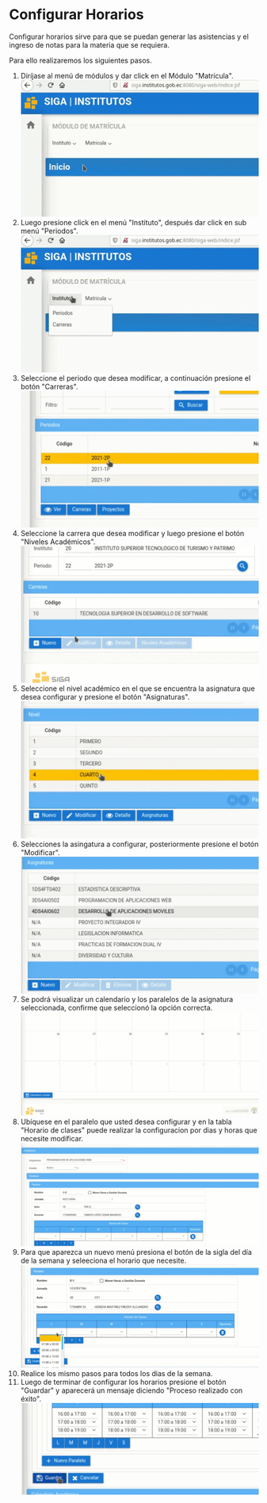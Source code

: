 # **Configurar Horarios**  
Configurar horarios sirve para que se puedan generar las asistencias y el ingreso de notas para la materia que se requiera.  
  
Para ello realizaremos los siguientes pasos.

1. Diríjase al menú de módulos y dar click en el Módulo "Matrícula".
![modulo](CH_modulo.gif)
2. Luego presione click en el menú "Instituto", después dar click en sub menú "Periodos".
![periodo](CH_periodo.gif)
3. Seleccione el periodo que desea modificar, a continuación presione el botón "Carreras".
![carrera](CH_carrera.gif)
4. Seleccione la carrera que desea modificar y luego presione el botón "Niveles Académicos".
![nivelaca](CH_nivelaca.gif)
5. Seleccione el nivel académico en el que se encuentra la asignatura que desea configurar y presione el botón "Asignaturas".
![asingaura](CH_asignatura.gif)
6. Selecciones la asingatura a  configurar, posteriormente presione el botón "Modificar".
![modificar](CH_modificar.gif)
7. Se podrá visualizar un calendario y los paralelos de la asignatura seleccionada, confirme que seleccionó la opción correcta.
![ventana](CH_ventana.gif)
8. Ubíquese en el paralelo que usted desea configurar y en la tabla "Horario de clases" puede realizar la configuracion por dias y horas que necesite modificar.
![ubicarParalelo](CH_ubicarParalelo.gif)
9. Para que aparezca un nuevo menú presiona el botón de la sigla del día de la semana y seleeciona el horario que necesite.
![sigla](CH_sigla.gif)
10. Realice los mismo pasos para todos los dias de la semana.
11. Luego de terminar de configurar los horarios presione el botón "Guardar" y aparecerá un mensaje diciendo "Proceso realizado con éxito".
![guardar](CH_guardar.gif)


